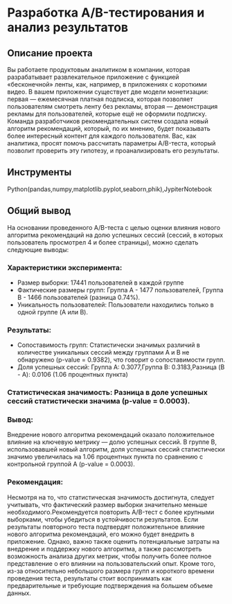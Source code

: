 # Разработка A/B-тестирования и анализ результатов

## Описание проекта
Вы работаете продуктовым аналитиком в компании, которая разрабатывает развлекательное приложение с функцией «бесконечной» ленты, как, например, в приложениях с короткими видео. В вашем приложении существует две модели монетизации: первая — ежемесячная платная подписка, которая позволяет пользователям смотреть ленту без рекламы, вторая — демонстрация рекламы для пользователей, которые ещё не оформили подписку.
Команда разработчиков рекомендательных систем создала новый алгоритм рекомендаций, который, по их мнению, будет показывать более интересный контент для каждого пользователя. Вас, как аналитика, просят помочь рассчитать параметры A/B-теста, который позволит проверить эту гипотезу, и проанализировать его результаты.
## Инструменты
Python(pandas,numpy,matplotlib.pyplot,seaborn,phik),JypiterNotebook
## Общий вывод
На основании проведенного A/B-теста с целью оценки влияния нового алгоритма рекомендаций на долю успешных сессий (сессий, в которых пользователь просмотрел 4 и более страницы), можно сделать следующие выводы:
### Характеристики эксперимента:
* Размер выборки: 17441 пользователей в каждой группе 
* Фактические размеры групп: Группа A - 1477 пользователей, Группа B - 1466 пользователей (разница 0.74%).
* Уникальность пользователей: Пользователи находились только в одной группе (A или B).
### Результаты:
* Сопоставимость групп: Статистически значимых различий в количестве уникальных сессий между группами A и B не обнаружено (p-value = 0.9382), что говорит о сопоставимости групп.
*  Доля успешных сессий: Группа A: 0.3077,Группа B: 0.3183,Разница (B - A): 0.0106 (1.06 процентных пункта)
### Статистическая значимость: Разница в доле успешных сессий статистически значима (p-value = 0.0003).
### Вывод:
Внедрение нового алгоритма рекомендаций оказало положительное влияние на ключевую метрику — долю успешных сессий. В группе B, использовавшей новый алгоритм, доля успешных сессий статистически значимо увеличилась на 1.06 процентных пункта по сравнению с контрольной группой A (p-value = 0.0003).
### Рекомендация:
Несмотря на то, что статистическая значимость достигнута, следует учитывать, что фактический размер выборки значительно меньше необходимого.Рекомендуется повторить A/B-тест с более крупными выборками, чтобы убедиться в устойчивости результатов.
Если результаты повторного теста подтвердят положительное влияние нового алгоритма рекомендаций, его можно будет внедрить в приложение. Однако, важно также оценить потенциальные затраты на внедрение и поддержку нового алгоритма, а также рассмотреть возможность анализа других метрик, чтобы получить более полное представление о его влиянии на пользовательский опыт. Кроме того, из-за относительно небольшого размера групп и короткого времени проведения теста, результаты стоит воспринимать как предварительные и требующие подтверждения на большем объеме данных.
